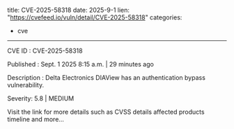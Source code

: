  
title: CVE-2025-58318
date: 2025-9-1
lien: "https://cvefeed.io/vuln/detail/CVE-2025-58318"
categories:
  - cve
---

CVE ID : CVE-2025-58318

Published :  Sept. 1
2025
8:15 a.m. | 29 minutes ago

Description : Delta Electronics DIAView has an authentication bypass vulnerability.

Severity: 5.8 | MEDIUM

Visit the link for more details
such as CVSS details
affected products
timeline
and more...

